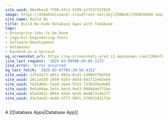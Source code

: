 ```yaml
---
site_uuid: 86a4bac0-7f08-4fc1-97d9-e2753715f029
image: https://d10w0xb1xxwn2r.cloudfront.net/2ejlZ5BNo9/1709839489-images.png
site_name: Build No
title: Build No-Code Database Apps with Tadabase
tags:
- Enterprise-Jobs-to-be-Done
- Lego-Kit-Engineering-Tools
- Software-Development
- Databases
- Backend-as-a-Service
og_screenshot_url: https://og-screenshots-prod.s3.amazonaws.com/1366x768/80/false/7a7a248f180ba754f47f3466eef9506c1fa59598a8fcc67ffebbe8ab14b17456.jpeg
jina_last_request: '2025-03-09T06:45:05.517Z'
jina_error: 'Error occurred'
og_last_fetch: '2025-03-07T05:20:56.415Z'
site_uuid: 13fe2d73-d811-403a-8cd1-1d90d7f0df8d
site_uuid: 28c1ed38-2959-4263-8e54-681f22e03eb9
site_uuid: f62bdbdc-5aad-4aa4-97e1-723bd26ade85
site_uuid: 9e5a09ae-3efe-4dc6-9e43-898d6abff1be
site_uuid: 65ad261c-0664-45de-9e2b-0ed673c9a17f
site_uuid: d3c54ad1-4e4b-47f7-99fc-5f9931811f5d
---
```

A [[Database Apps|Database App]]

